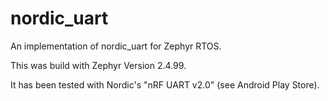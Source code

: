 # nordic_uart
An implementation of nordic_uart for Zephyr RTOS.

This was build with Zephyr Version 2.4.99.

It has been tested with Nordic's "nRF UART v2.0" (see Android Play Store).

